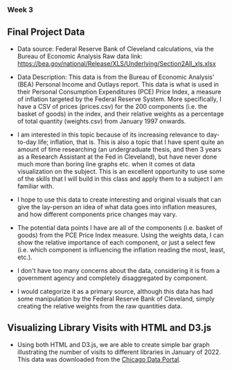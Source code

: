 ### Week 3

## Final Project Data

* Data source: Federal Reserve Bank of Cleveland calculations, via the Bureau of Economic Analysis
Raw data link: https://bea.gov/national/Release/XLS/Underlying/Section2All_xls.xlsx


* Data Description: This data is from the Bureau of Economic Analysis' (BEA) Personal Income and Outlays report. 
This data is what is used in their Personal Consumption Expenditures (PCE) Price Index, a measure of inflation targeted
by the Federal Reserve System. More specifically, I have a CSV of prices (prices.csv) for the 200 components (i.e. the basket of goods) in the index, and their relative weights as a percentage of total quantity (weights.csv) from January 1997 onwards.

* I am interested in this topic because of its increasing relevance to day-to-day life; inflation, that is.
This is also a topic that I have spent quite an amount of time researching (an undergraduate thesis, and then
3 years as a Research Assistant at the Fed in Cleveland), but have never done much more than boring line 
graphs etc. when it comes ot data visualization on the subject. This is an excellent opportunity to use some of the
skills that I will build in this class and apply them to a subject I am familiar with.

* I hope to use this data to create interesting and original visuals that can give the lay-person an idea of what
data goes into inflation measures, and how different components price changes may vary. 

* The potential data points I have are all of the components (i.e. basket of goods) from the PCE Price Index measure.
Using the weights data, I can show the relative importance of each component, or just a select few (i.e. which component
is influencing the inflation reading the most, least, etc.).

* I don't have too many concerns about the data, considering it is from a government agency and completely disaggregated 
by component.

* I would categorize it as a primary source, although this data has had some manipulation by the Federal
Reserve Bank of Cleveland, simply creating the relative weights from the raw quantities data.

## Visualizing Library Visits with HTML and D3.js
* Using both HTML and D3.js, we are able to create simple bar graph illustrating the number of visits to different libraries in January of 2022. This data was downloaded from the [Chicago Data Portal](https://data.cityofchicago.org/Education/Libraries-2022-Visitors-by-Location/ykhx-yxn9).